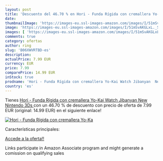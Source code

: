 ```yaml
---
layout: post
title: 'Descuento del 46.70 % en Hori - Funda Rígida con cremallera Yo-Ka'
date: 
thumbnailImage: 'https://images-eu.ssl-images-amazon.com/images/I/51mSvAKGLxL._SL200_.jpg'
image: 'https://images-eu.ssl-images-amazon.com/images/I/51mSvAKGLxL._SL200_.jpg'
images: [ 'https://images-eu.ssl-images-amazon.com/images/I/51mSvAKGLxL._SL200_.jpg' ]
comments: true
category: ofertas
author: ring
slug: 'B06XWVRTBD-es'
description:
actualPrice: 7.99 EUR
currency: EUR
price: 7.99
comparePrice: 14.99 EUR
inStock: true
prodname: 'Hori - Funda Rígida con cremallera Yo-Kai Watch Jibanyan  New Nintendo 3Ds '
country: 'es'
---
```


Tienes [Hori - Funda Rígida con cremallera Yo-Kai Watch Jibanyan  New Nintendo 3Ds ](https://www.amazon.es/dp/B06XWVRTBD/?tag=tolees-21) con un 46.70 % de descuento con precio de oferta de 7.99 EUR (original: 14.99 EUR) en el siguiente enlace!

[![Hori - Funda Rígida con cremallera Yo-Ka](https://images-eu.ssl-images-amazon.com/images/I/51mSvAKGLxL._SL200_.jpg)](https://www.amazon.es/dp/B06XWVRTBD/?tag=tolees-21)

Características principales:


[Accede a la oferta!!](https://www.amazon.es/dp/B06XWVRTBD/?tag=tolees-21)

Links participate in Amazon Associate program and might generate a comission on qualifying sales


